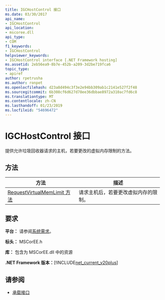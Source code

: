 ```yaml
---
title: IGCHostControl 接口
ms.date: 03/30/2017
api_name:
- IGCHostControl
api_location:
- mscoree.dll
api_type:
- COM
f1_keywords:
- IGCHostControl
helpviewer_keywords:
- IGCHostControl interface [.NET Framework hosting]
ms.assetid: 2eb56ea9-8b7e-452b-a209-3d2be719fca6
topic_type:
- apiref
author: rpetrusha
ms.author: ronpet
ms.openlocfilehash: d23a8d494c3f3e2e94bb309ab1c2141e527f2f48
ms.sourcegitcommit: 6b308cf6d627d78ee36dbbae8972a310ac7fd6c8
ms.translationtype: MT
ms.contentlocale: zh-CN
ms.lasthandoff: 01/23/2019
ms.locfileid: "54696472"
---
```

# <a name="igchostcontrol-interface"></a>IGCHostControl 接口
提供允许垃圾回收器请求的主机，若要更改的虚拟内存限制的方法。  
  
## <a name="methods"></a>方法  
  
|方法|描述|  
|------------|-----------------|  
|[RequestVirtualMemLimit 方法](../../../../docs/framework/unmanaged-api/hosting/igchostcontrol-requestvirtualmemlimit-method.md)|请求主机后，若要更改虚拟内存的限制。|  
  
## <a name="requirements"></a>要求  
 **平台：** 请参阅[系统需求](../../../../docs/framework/get-started/system-requirements.md)。  
  
 **标头：** MSCorEE.h  
  
 **库：** 包含为 MSCorEE.dll 中的资源  
  
 **.NET Framework 版本：**[!INCLUDE[net_current_v20plus](../../../../includes/net-current-v20plus-md.md)]  
  
## <a name="see-also"></a>请参阅
- [承载接口](../../../../docs/framework/unmanaged-api/hosting/hosting-interfaces.md)
